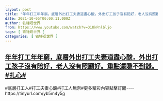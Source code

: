 ```yaml
---
layout: post
title: "年年打工年年窮，底層外出打工夫妻道盡心酸，外出打工孩子沒有陪好，老人沒有照顧好。重點還賺不到錢。#扎心#"
date: 2021-10-05T00:00:11.000Z
author: 铁锤观世界
from: https://www.youtube.com/watch?v=Q1UkPnlbljo
tags: [ 铁锤观世界 ]
categories: [ 铁锤观世界 ]
---
```

<!--1633392011000-->
[年年打工年年窮，底層外出打工夫妻道盡心酸，外出打工孩子沒有陪好，老人沒有照顧好。重點還賺不到錢。#扎心#](https://www.youtube.com/watch?v=Q1UkPnlbljo)
------

<div>
#底層打工人#打工夫妻心酸#打工人無奈#更多精彩內容點擊訂閱----https://tinyurl.com/yb5m4y5g
</div>

